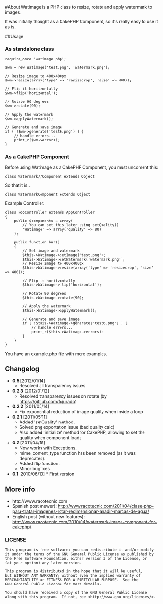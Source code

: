 #About
Watimage is a PHP class to resize, rotate and apply watermark to images.

It was initially thought as a CakePHP Component, so it's really easy to use it as is.


##Usage

### As standalone class

```
require_once 'watimage.php';

$wm = new Watimage('test.png', 'watermark.png');

// Resize image to 400x400px
$wm->resize(array('type' => 'resizecrop', 'size' => 400));

// Flip it horitzontally
$wm->flip('horizontal');

// Rotate 90 degrees
$wm->rotate(90);

// Apply the watermark
$wm->applyWatermark();

// Generate and save image
if ( !$wm->generate('test6.png') ) {
	// handle errors...
	print_r($wm->errors);
}
```

### As a CakePHP Component

Before using Watimage as a CakePHP Component, you must uncoment this:

```
class Watermark//Component extends Object
```

So that it is..

```
class WatermarkComponent extends Object
```

Example Controller:

```
class FooController extends AppController
{
	public $components = array(
		// You can set this later using setQuality()
		'Watimage' => array('quality' => 80)
	);
	
	public function bar()
	{
		// Set image and watermark
		$this->Watimage->setImage('test.png');
		$this->Watimage->setWatermark('watermark.png');
		// Resize image to 400x400px
		$this->Watimage->resize(array('type' => 'resizecrop', 'size' => 400));

		// Flip it horitzontally
		$this->Watimage->flip('horizontal');

		// Rotate 90 degrees
		$this->Watimage->rotate(90);

		// Apply the watermark
		$this->Watimage->applyWatermark();

		// Generate and save image
		if ( !$this->Watimage->generate('test6.png') ) {
			// handle errors...
			print_r($this->Watimage->errors);
		}
	}
}
```

You have an example.php file with more examples.

## Changelog

* **0.5** [2012/01/14] 
	* Resolved all transparency issues
* **0.2.3** [2012/01/12]
	* Resolved transparency issues on rotate (by https://github.com/fcjurado)
* **0.2.2** [2011/05/14]
	* Fix exponential reduction of image quality when inside a loop
* **0.2.1** [2011/05/11]
	* Added 'setQuality' method. 
 	* Solved png exportation issue (bad quality calc)
	* Also added 'initialize' method for CakePHP, allowing to set the quality when component loads
* **0.2** [2011/04/16]
	* Now works with Exceptions. 
	* mime_content_type function has been removed (as it was deprecated).
	* Added flip function. 
	* Minor bugfixes
* **0.1** [2010/06/10]
        * First version

## More info

* http://www.racotecnic.com
* Spanish post (newer): http://www.racotecnic.com/2011/04/clase-php-para-tratar-imagenes-rotar-redimensionar-anadir-marcas-de-agua/
* English post (without new features): http://www.racotecnic.com/2010/04/watermark-image-component-for-cakephp/

### LICENSE

    This program is free software: you can redistribute it and/or modify
    it under the terms of the GNU General Public License as published by
    the Free Software Foundation, either version 3 of the License, or
    (at your option) any later version.

    This program is distributed in the hope that it will be useful,
    but WITHOUT ANY WARRANTY; without even the implied warranty of
    MERCHANTABILITY or FITNESS FOR A PARTICULAR PURPOSE.  See the
    GNU General Public License for more details.

    You should have received a copy of the GNU General Public License
    along with this program.  If not, see <http://www.gnu.org/licenses/>.
